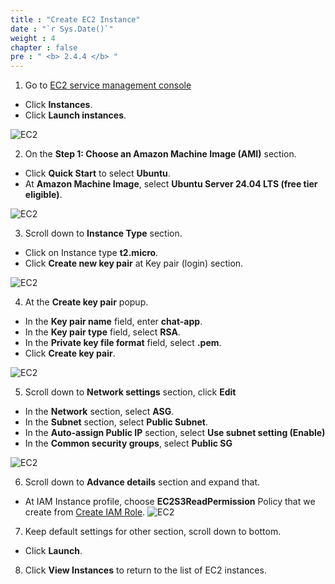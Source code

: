 ```yaml
---
title : "Create EC2 Instance"
date : "`r Sys.Date()`"
weight : 4
chapter : false
pre : " <b> 2.4.4 </b> "
---
```


1. Go to [EC2 service management console](https://console.aws.amazon.com/ec2/v2/home)
  + Click **Instances**.
  + Click **Launch instances**.
  
![EC2](https://tamlv.buzz/aws-workshop/images/2.prerequisite/022-createec2.png)

2. On the **Step 1: Choose an Amazon Machine Image (AMI)** section.
  + Click **Quick Start** to select **Ubuntu**.
  + At **Amazon Machine Image**, select **Ubuntu Server 24.04 LTS (free tier eligible)**.
  
![EC2](https://tamlv.buzz/aws-workshop/images/2.prerequisite/028-createec2.png)

3. Scroll down to **Instance Type** section.
 + Click on Instance type **t2.micro**.
 + Click **Create new key pair** at Key pair (login) section.

![EC2](https://tamlv.buzz/aws-workshop/images/2.prerequisite/030-createec2.png)

4. At the **Create key pair** popup.  
 + In the **Key pair name** field, enter **chat-app**.
 + In the **Key pair type** field, select **RSA**.
 + In the **Private key file format** field, select **.pem**.
 + Click **Create key pair**.
 
![EC2](https://tamlv.buzz/aws-workshop/images/2.prerequisite/029-createec2.png)

5. Scroll down to **Network settings** section, click **Edit**
  + In the **Network** section, select **ASG**.
  + In the **Subnet** section, select **Public Subnet**.
  + In the **Auto-assign Public IP** section, select **Use subnet setting (Enable)**
  + In the **Common security groups**, select **Public SG**

![EC2](https://tamlv.buzz/aws-workshop/images/2.prerequisite/031-createec2.png)

6. Scroll down to **Advance details** section and expand that.
  + At IAM Instance profile, choose **EC2S3ReadPermission** Policy that we create from [Create IAM Role](/2-Prerequiste/2.3-createiamrole/).
![EC2](https://tamlv.buzz/aws-workshop/images/2.prerequisite/032-createec2.png)

7. Keep default settings for other section, scroll down to bottom.
  + Click **Launch**.

8. Click **View Instances** to return to the list of EC2 instances.